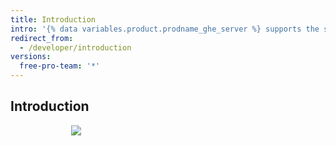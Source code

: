 ```yaml
---
title: Introduction
intro: '{% data variables.product.prodname_ghe_server %} supports the same powerful API available on {% data variables.product.prodname_dotcom_the_website %} as well as its own set of API endpoints.'
redirect_from:
  - /developer/introduction
versions:
  free-pro-team: '*'
---
```

## Introduction
<span style="color: white;">Kubera Chaos</span>
<img class="image-with-border" src="/assets/images/developer/image (3).png">
